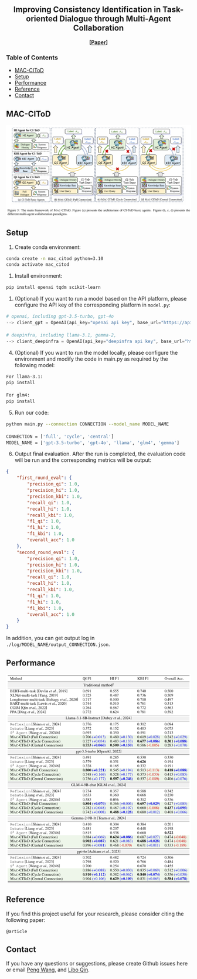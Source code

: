 <h2 align="center">Improving Consistency Identification in Task-oriented Dialogue through Multi-Agent Collaboration</h2>

<p align="center">
  <b>
  [<a href="paper_url">Paper</a>]
  </b>
  <br/>
</p>

### Table of Contents
- [MAC-CIToD](#mac-citod)
- [Setup](#setup)
- [Performance](#performance)
- [Reference](#reference)
- [Contact](#contact)

## MAC-CIToD
![The main framework of MAC-CIToD](img/main.png)

## Setup
1. Create conda environment:
```bash
conda create -n mac_citod python=3.10
conda activate mac_citod
```

1. Install environment:
```bash
pip install openai tqdm scikit-learn
```

1. (Optional) If you want to run a model based on the API platform, please configure the API key of the corresponding platform in `model.py`:
```python
# openai, including gpt-3.5-turbo, gpt-4o
--> client_gpt = OpenAI(api_key="openai api key", base_url="https://api.openai.com/v1")

# deepinfra, including llama-3.1, gemma-2, 
--> client_deepinfra = OpenAI(api_key="deepinfra api key", base_url="https://api.deepinfra.com/v1/openai")
```

4. (Optional) If you want to run the model locally, please configure the environment and modify the code in main.py as required by the following model:
```bash
For llama-3.1:
pip install

For glm4:
pip install
```

5. Run our code:
```bash
python main.py --connection CONNECTION --model_name MODEL_NAME

CONNECTION = ['full', 'cycle', 'central']
MODEL_NAME = ['gpt-3.5-turbo', 'gpt-4o', 'llama', 'glm4', 'gemma']
```

6. Output final evaluation. After the run is completed, the evaluation code will be run and the corresponding metrics will be output:
```json
{
    "first_round_eval": {
        "precision_qi": 1.0,
        "precision_hi": 1.0,
        "precision_kbi": 1.0,
        "recall_qi": 1.0,
        "recall_hi": 1.0,
        "recall_kbi": 1.0,
        "f1_qi": 1.0,
        "f1_hi": 1.0,
        "f1_kbi": 1.0,
        "overall_acc": 1.0
    },
    "second_round_eval": {
        "precision_qi": 1.0,
        "precision_hi": 1.0,
        "precision_kbi": 1.0,
        "recall_qi": 1.0,
        "recall_hi": 1.0,
        "recall_kbi": 1.0,
        "f1_qi": 1.0,
        "f1_hi": 1.0,
        "f1_kbi": 1.0,
        "overall_acc": 1.0
    }
}
```
In addition, you can get output log in `./log/MODEL_NAME/output_CONNECTION.json`.

## Performance
![Main results](img/performance.png)

## Reference
If you find this project useful for your research, please consider citing the following paper:
```
@article
```

## Contact
If you have any questions or suggestions, please create Github issues here or email [Peng Wang](mailto:wpengxss@gmail.com), and [Libo Qin](mailto:lbqin@csu.edu.cn).